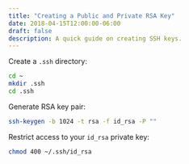 ```yaml
---
title: "Creating a Public and Private RSA Key"
date: 2018-04-15T12:00:00-06:00
draft: false
description: A quick guide on creating SSH keys.
---
```


Create a `.ssh` directory:

```bash
cd ~
mkdir .ssh
cd .ssh
```

Generate RSA key pair:

```bash
ssh-keygen -b 1024 -t rsa -f id_rsa -P ""
```

Restrict access to your `id_rsa` private key:

```bash
chmod 400 ~/.ssh/id_rsa
```

